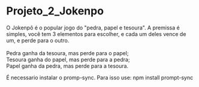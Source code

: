 # Projeto_2_Jokenpo

O Jokenpô é o popular jogo do "pedra, papel e tesoura". A premissa é simples, você tem 3 elementos para escolher, e cada um deles vence de um, e perde para o outro.<br><br>
Pedra ganha da tesoura, mas perde para o papel;<br>
Tesoura ganha do papel, mas perde para a pedra;<br>
Papel ganha da pedra, mas perde para a tesoura.<br>



É necessario instalar o promp-sync. Para isso use:
npm install prompt-sync
